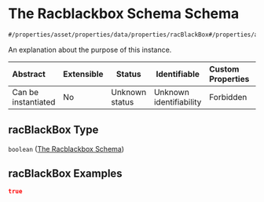 # The Racblackbox Schema Schema

```txt
#/properties/asset/properties/data/properties/racBlackBox#/properties/asset/properties/data/properties/racBlackBox
```

An explanation about the purpose of this instance.


| Abstract            | Extensible | Status         | Identifiable            | Custom Properties | Additional Properties | Access Restrictions | Defined In                                                                           |
| :------------------ | ---------- | -------------- | ----------------------- | :---------------- | --------------------- | ------------------- | ------------------------------------------------------------------------------------ |
| Can be instantiated | No         | Unknown status | Unknown identifiability | Forbidden         | Allowed               | none                | [quote_schema.schema.json\*](../out/quote_schema.schema.json "open original schema") |

## racBlackBox Type

`boolean` ([The Racblackbox Schema](quote_schema-properties-the-asset-schema-properties-the-data-schema-properties-the-racblackbox-schema.md))

## racBlackBox Examples

```json
true
```

